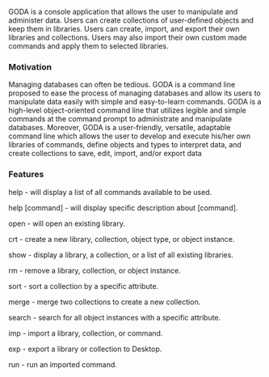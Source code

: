 GODA is a console application that allows the user to manipulate and administer data. Users can create collections of user-defined objects and keep them in libraries. Users can create, import, and export their own libraries and collections. Users may also import their own custom made commands and apply them to selected libraries.

### Motivation

Managing databases can often be tedious. GODA is a command line proposed to ease the process of managing databases and allow its users to manipulate data easily with simple and easy-to-learn commands. GODA is a high-level object-oriented command line that utilizes legible and simple commands at the command prompt to administrate and manipulate databases. Moreover, GODA is a user-friendly, versatile, adaptable command line which allows the user to develop and execute his/her own libraries of commands, define objects and types to interpret data, and create collections to save, edit, import, and/or export data

### Features

help - will display a list of all commands available to be used.

help [command] - will display specific description about [command].

open - will open an existing library.

crt - create a new library, collection, object type, or object instance.

show - display a library, a collection, or a list of all existing libraries.

rm - remove a library, collection, or object instance.

sort - sort a collection by a specific attribute.

merge - merge two collections to create a new collection.

search - search for all object instances with a specific attribute.

imp - import a library, collection, or command.

exp - export a library or collection to Desktop.

run - run an imported command.
